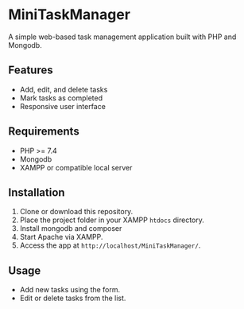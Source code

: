 # MiniTaskManager

A simple web-based task management application built with PHP and Mongodb.

## Features

- Add, edit, and delete tasks
- Mark tasks as completed
- Responsive user interface

## Requirements

- PHP >= 7.4
- Mongodb
- XAMPP or compatible local server

## Installation

1. Clone or download this repository.
2. Place the project folder in your XAMPP `htdocs` directory.
3. Install mongodb and composer
4. Start Apache via XAMPP.
5. Access the app at `http://localhost/MiniTaskManager/`.

## Usage

- Add new tasks using the form.
- Edit or delete tasks from the list.
